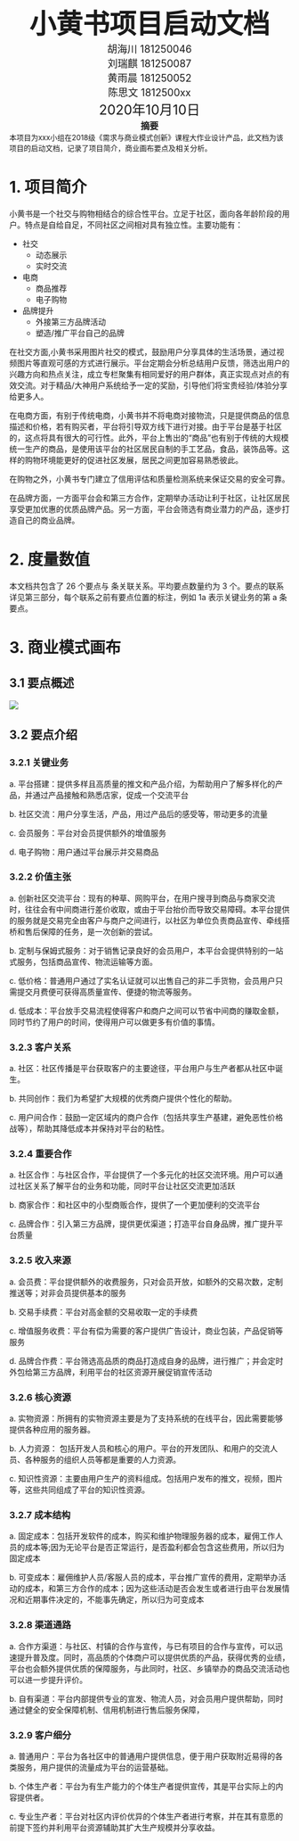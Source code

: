 <center><font size=10><b>小黄书项目启动文档</b></font></center>

<center><font size=4>胡海川 181250046</font></center>
<center><font size=4>刘瑞麒 181250087</font></center>
<center><font size=4>黄雨晨 181250052</font></center>
<center><font size=4>陈思文 1812500xx</font></center>

<center><font size=5>2020年10月10日</font></center>

<center><font size=3><b>摘要</b></font></center>
<left><font size=2>本项目为xxx小组在2018级《需求与商业模式创新》课程大作业设计产品，此文档为该项目的启动文档，记录了项目简介，商业画布要点及相关分析。</font></left>



# 1. 项目简介

小黄书是一个社交与购物相结合的综合性平台。立足于社区，面向各年龄阶段的用户。特点是自给自足，不同社区之间相对具有独立性。主要功能有：

+ 社交
  + 动态展示
  + 实时交流
+ 电商
  + 商品推荐
  + 电子购物
+ 品牌提升
  + 外接第三方品牌活动
  + 塑造/推广平台自己的品牌

在社交方面,小黄书采用图片社交的模式，鼓励用户分享具体的生活场景，通过视频图片等直观可感的方式进行展示。平台定期会分析总结用户反馈，筛选出用户的兴趣方向和热点关注，成立专栏聚集有相同爱好的用户群体，真正实现点对点的有效交流。对于精品/大神用户系统给予一定的奖励，引导他们将宝贵经验/体验分享给更多人。

在电商方面，有别于传统电商，小黄书并不将电商对接物流，只是提供商品的信息描述和价格，若有购买者，平台将引导双方线下进行对接。由于平台是基于社区的，这点将具有很大的可行性。此外，平台上售出的“商品”也有别于传统的大规模统一生产的商品，是使用该平台的社区居民自制的手工艺品，食品，装饰品等。这样的购物环境能更好的促进社区发展，居民之间更加容易熟悉彼此。

在购物之外，小黄书专门建立了信用评估和质量检测系统来保证交易的安全可靠。

在品牌方面，一方面平台会和第三方合作，定期举办活动让利于社区，让社区居民享受更加优惠的优质品牌产品。另一方面，平台会筛选有商业潜力的产品，逐步打造自己的商业品牌。

# 2. 度量数值

本文档共包含了 26 个要点与  条关联关系。平均要点数量约为 3 个。要点的联系详见第三部分，每个联系之前有要点位置的标注，例如 1a 表示关键业务的第 a 条要点。

# 3. 商业模式画布

## 3.1 要点概述
![](https://20200425.oss-cn-beijing.aliyuncs.com/%E5%95%86%E4%B8%9A%E7%94%BB%E5%B8%83%E7%A4%BA%E4%BE%8B.png)

## 3.2 要点介绍

### 3.2.1 关键业务

a. 平台搭建：提供多样且高质量的推文和产品介绍，为帮助用户了解多样化的产品，并通过产品接触和熟悉店家，促成一个交流平台

b. 社区交流：用户分享生活，产品，用过产品后的感受等，带动更多的流量

c. 会员服务：平台对会员提供额外的增值服务

d. 电子购物：用户通过平台展示并交易商品

### 3.2.2 价值主张

a. 创新社区交流平台：现有的种草、网购平台，在用户搜寻到商品与商家交流时，往往会有中间商进行差价收取，或由于平台抬价而导致交易障碍。本平台提供的服务就是交易完全由客户与商户之间进行，以社区为单位负责商品宣传、牵线搭桥和售后保障的任务，是一次创新的尝试。

b. 定制与保姆式服务：对于销售记录良好的会员用户，本平台会提供特别的一站式服务，包括商品宣传、物流运输等方面。

c. 低价格：普通用户通过了实名认证就可以出售自己的非二手货物，会员用户只需提交月费便可获得高质量宣传、便捷的物流等服务。

d. 低成本：平台放手交易流程使得客户和商户之间可以节省中间商的赚取金额，同时节约了用户的时间，使得用户可以做更多有价值的事情。

### 3.2.3 客户关系

a. 社区：社区传播是平台获取客户的主要途径，平台用户与生产者都从社区中诞生。

b. 共同创作：我们为希望扩大规模的优秀商户提供个性化的帮助。

c. 用户间合作：鼓励一定区域内的商户合作（包括共享生产基建，避免恶性价格战等），帮助其降低成本并保持对平台的粘性。

### 3.2.4 重要合作

a. 社区合作：与社区合作，平台提供了一个多元化的社区交流环境。用户可以通过社区关系了解平台的业务和功能，同时平台让社区交流更加活跃

b. 商家合作：和社区中的小型商贩合作，提供了一个更加便利的交流平台

c. 品牌合作：引入第三方品牌，提供更优渠道；打造平台自身品牌，推广提升平台质量

### 3.2.5 收入来源

a. 会员费：平台提供额外的收费服务，只对会员开放，如额外的交易次数，定制推送等；对非会员提供基本的服务

b. 交易手续费：平台对高金额的交易收取一定的手续费

c. 增值服务收费：平台有偿为需要的客户提供广告设计，商业包装，产品促销等服务

d. 品牌合作费：平台筛选高品质的商品打造成自身的品牌，进行推广；并会定时外包给第三方品牌，利用平台的社区资源开展促销宣传活动

### 3.2.6 核心资源

a. 实物资源：所拥有的实物资源主要是为了支持系统的在线平台，因此需要能够提供各种应用的服务器。

b. 人力资源： 包括开发人员和核心的用户。平台的开发团队、和用户的交流人员、各种服务的组织人员等都是重要的人力资源。

c. 知识性资源：主要由用户生产的资料组成。包括用户发布的推文，视频，图片等，这些共同组成了平台的知识性资源。

### 3.2.7 成本结构

a. 固定成本：包括开发软件的成本，购买和维护物理服务器的成本，雇佣工作人员的成本等;因为无论平台是否正常运行，是否盈利都会包含这些费用，所以归为固定成本

b. 可变成本：雇佣维护人员/客服人员的成本，平台推广宣传的费用，定期举办活动的成本，和第三方合作的成本；因为这些活动是否会发生或者进行由平台发展情况和近期事件决定的，不能事先确定，所以归为可变成本

### 3.2.8 渠道通路

a. 合作方渠道：与社区、村镇的合作与宣传，与已有项目的合作与宣传，可以迅速提升普及度。同时，高品质的个体商户可以提供优质的产品，获得优秀的业绩，平台也会额外提供优质的保障服务，与此同时，社区、乡镇举办的商品交流活动也可以进一步提升评价。

b. 自有渠道：平台内部提供专业的宣发、物流人员，对会员用户提供帮助，同时通过健全的安全保障机制、信用机制进行售后服务保障，

### 3.2.9 客户细分

a. 普通用户：平台为各社区中的普通用户提供信息，便于用户获取附近易得的各类服务，用户提供的流量成为平台的运营基础。

b. 个体生产者：平台为有生产能力的个体生产者提供宣传，其是平台实际上的内容提供者。

c. 专业生产者：平台对社区内评价优异的个体生产者进行考察，并在其有意愿的前提下签约并利用平台资源辅助其扩大生产规模并分享收益。